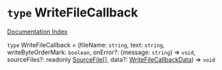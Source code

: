 # `type` WriteFileCallback

[Documentation Index](../README.md)

`type` WriteFileCallback = (fileName: `string`, text: `string`, writeByteOrderMark: `boolean`, onError?: (message: `string`) => `void`, sourceFiles?: readonly [SourceFile](../private.interface.SourceFile/README.md)\[], data?: [WriteFileCallbackData](../private.interface.WriteFileCallbackData/README.md)) => `void`